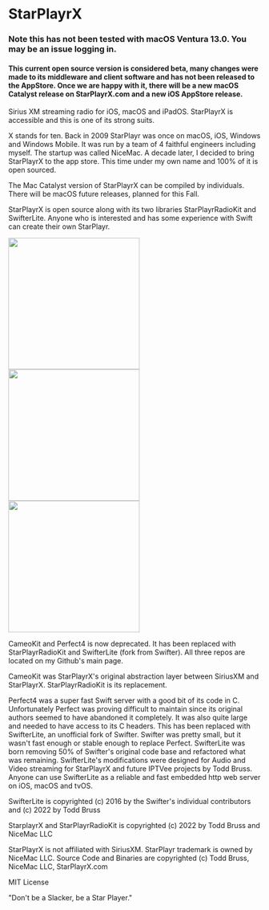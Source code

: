 # StarPlayrX

### Note this has not been tested with macOS Ventura 13.0. You may be an issue logging in.

#### This current open source version is considered beta, many changes were made to its middleware and client software and has not been released to the AppStore. Once we are happy with it, there will be a new macOS Catalyst release on StarPlayrX.com and a new iOS AppStore release.

Sirius XM streaming radio for iOS, macOS and iPadOS. StarPlayrX is accessible and this is one of its strong suits.

X stands for ten. Back in 2009 StarPlayr was once on macOS, iOS, Windows and Windows Mobile. It was run by a team of 4 faithful engineers including myself. The startup was called NiceMac. A decade later, I decided to bring StarPlayrX to the app store. This time under my own name and 100% of it is open sourced.

The Mac Catalyst version of StarPlayrX can be compiled by individuals. There will be macOS future releases, planned for this Fall.

StarPlayrX is open source along with its two libraries StarPlayrRadioKit and SwifterLite. Anyone who is interested and has some experience with Swift can create their own StarPlayr.

<img src="https://user-images.githubusercontent.com/52664524/192068375-da29200b-00c5-42d2-951c-89acb12caaf6.png" width="262"> <img src="https://user-images.githubusercontent.com/52664524/192068208-91b5c67e-38b8-438b-8fdc-6ad9b64d0df8.png" width="262"> <img src="https://user-images.githubusercontent.com/52664524/192068072-c8c34cc7-27eb-4850-b26a-aaaeda0e103c.png" width="262">

CameoKit and Perfect4 is now deprecated. It has been replaced with StarPlayrRadioKit and SwifterLite (fork from Swifter). All three repos are located on my Github's main page.
 
CameoKit was StarPlayrX's original abstraction layer between SiriusXM and StarPlayrX. StarPlayrRadioKit is its replacement.

Perfect4 was a super fast Swift server with a good bit of its code in C. Unfortunately Perfect was proving difficult to maintain since its original authors seemed to have abandoned it completely. It was also quite large and needed to have access to its C headers. This has been replaced with SwifterLite, an unofficial fork of Swifter. Swifter was pretty small, but it wasn't fast enough or stable enough to replace Perfect. SwifterLite was born removing 50% of Swifter's original code base and refactored what was remaining. SwifterLite's modifications were designed for Audio and Video streaming for StarPlayrX and future IPTVee projects by Todd Bruss. Anyone can use SwifterLite as a reliable and fast embedded http web server on iOS, macOS and tvOS.

SwifterLite is copyrighted (c) 2016 by the Swifter's individual contributors and (c) 2022 by Todd Bruss 

StarplayrX and StarPlayrRadioKit is copyrighted (c) 2022 by Todd Bruss and NiceMac LLC

StarPlayrX is not affiliated with SiriusXM. StarPlayr trademark is owned by NiceMac LLC. Source Code and Binaries are copyrighted (c) Todd Bruss, NiceMac LLC, StarPlayrX.com

MIT License

"Don't be a Slacker, be a Star Player."
